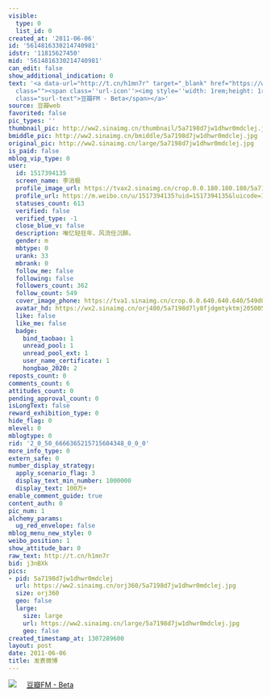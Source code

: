 ```yaml
---
visible:
  type: 0
  list_id: 0
created_at: '2011-06-06'
id: '5614816330214740981'
idstr: '11815627450'
mid: '5614816330214740981'
can_edit: false
show_additional_indication: 0
text: '<a data-url="http://t.cn/h1mn7r" target="_blank" href="https://weibo.cn/sinaurl?start=1383879gd7b6g0&cid=0&luicode=10000011&lfid=2304131517394135_-_WEIBO_SECOND_PROFILE_WEIBO&u=http%3A%2F%2Fdouban.fm%2F%3Fstart%3D1383879gd7b6g0%26cid%3D0"
  class=""><span class=''url-icon''><img style=''width: 1rem;height: 1rem'' src=''//h5.sinaimg.cn/upload/2015/09/25/3/timeline_card_small_web_default.png''></span><span
  class="surl-text">豆瓣FM - Beta</span></a>'
source: 豆瓣web
favorited: false
pic_types: ''
thumbnail_pic: http://ww2.sinaimg.cn/thumbnail/5a7198d7jw1dhwr0mdclej.jpg
bmiddle_pic: http://ww2.sinaimg.cn/bmiddle/5a7198d7jw1dhwr0mdclej.jpg
original_pic: http://ww2.sinaimg.cn/large/5a7198d7jw1dhwr0mdclej.jpg
is_paid: false
mblog_vip_type: 0
user:
  id: 1517394135
  screen_name: 李消极
  profile_image_url: https://tvax2.sinaimg.cn/crop.0.0.180.180.180/5a7198d7ly8fjdgmtyktmj20500500so.jpg?KID=imgbed,tva&Expires=1606399972&ssig=2PaXsSZ7bO
  profile_url: https://m.weibo.cn/u/1517394135?uid=1517394135&luicode=10000011&lfid=2304131517394135_-_WEIBO_SECOND_PROFILE_WEIBO
  statuses_count: 613
  verified: false
  verified_type: -1
  close_blue_v: false
  description: 唯忆轻狂年，风流任沉醉。
  gender: m
  mbtype: 0
  urank: 33
  mbrank: 0
  follow_me: false
  following: false
  followers_count: 362
  follow_count: 549
  cover_image_phone: https://tva1.sinaimg.cn/crop.0.0.640.640.640/549d0121tw1egm1kjly3jj20hs0hsq4f.jpg
  avatar_hd: https://wx2.sinaimg.cn/orj480/5a7198d7ly8fjdgmtyktmj20500500so.jpg
  like: false
  like_me: false
  badge:
    bind_taobao: 1
    unread_pool: 1
    unread_pool_ext: 1
    user_name_certificate: 1
    hongbao_2020: 2
reposts_count: 0
comments_count: 6
attitudes_count: 0
pending_approval_count: 0
isLongText: false
reward_exhibition_type: 0
hide_flag: 0
mlevel: 0
mblogtype: 0
rid: '2_0_50_6666365215715604348_0_0_0'
more_info_type: 0
extern_safe: 0
number_display_strategy:
  apply_scenario_flag: 3
  display_text_min_number: 1000000
  display_text: 100万+
enable_comment_guide: true
content_auth: 0
pic_num: 1
alchemy_params:
  ug_red_envelope: false
mblog_menu_new_style: 0
weibo_position: 1
show_attitude_bar: 0
raw_text: http://t.cn/h1mn7r
bid: j3nBXk
pics:
- pid: 5a7198d7jw1dhwr0mdclej
  url: https://ww2.sinaimg.cn/orj360/5a7198d7jw1dhwr0mdclej.jpg
  size: orj360
  geo: false
  large:
    size: large
    url: https://ww2.sinaimg.cn/large/5a7198d7jw1dhwr0mdclej.jpg
    geo: false
created_timestamp_at: 1307289600
layout: post
date: 2011-06-06
title: 发表微博
---
```


![](http://ww2.sinaimg.cn/large/5a7198d7jw1dhwr0mdclej.jpg)
<a data-url="http://t.cn/h1mn7r" target="_blank" href="https://weibo.cn/sinaurl?start=1383879gd7b6g0&cid=0&luicode=10000011&lfid=2304131517394135_-_WEIBO_SECOND_PROFILE_WEIBO&u=http%3A%2F%2Fdouban.fm%2F%3Fstart%3D1383879gd7b6g0%26cid%3D0" class=""><span class='url-icon'><img style='width: 1rem;height: 1rem' src='//h5.sinaimg.cn/upload/2015/09/25/3/timeline_card_small_web_default.png'></span><span class="surl-text">豆瓣FM - Beta</span></a>
